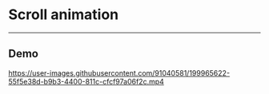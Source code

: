 # Scroll animation

----

## Demo



https://user-images.githubusercontent.com/91040581/199965622-55f5e38d-b9b3-4400-811c-cfcf97a06f2c.mp4

